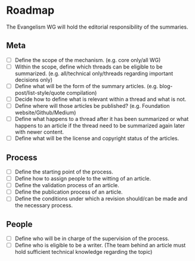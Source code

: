 # Roadmap

The Evangelism WG will hold the editorial responsibility of the summaries.

## Meta

- [ ] Define the scope of the mechanism. (e.g. core only/all WG)
- [ ] Within the scope, define which threads can be eligible to be summarized. (e.g. all/technical only/threads regarding 
important decisions only)
- [ ] Define what will be the form of the summary articles. (e.g. blog-post/list-style/quote compilation)
- [ ] Decide how to define what is relevant within a thread and what is not.
- [ ] Define where will those articles be published? (e.g. Foundation website/Github/Medium)
- [ ] Define what happens to a thread after it has been summarized or what happens to an article if the thread need to
be summarized again later with newer content.
- [ ] Define what will be the license and copyright status of the articles.

## Process

- [ ] Define the starting point of the process.
- [ ] Define how to assign people to the witting of an article.
- [ ] Define the validation process of an article.
- [ ] Define the publication process of an article.
- [ ] Define the conditions under which a revision should/can be made and the necessary process.

## People

- [ ] Define who will be in charge of the supervision of the process.
- [ ] Define who is eligible to be a writer. (The team behind an article must hold sufficient technical knowledge 
regarding the topic)
